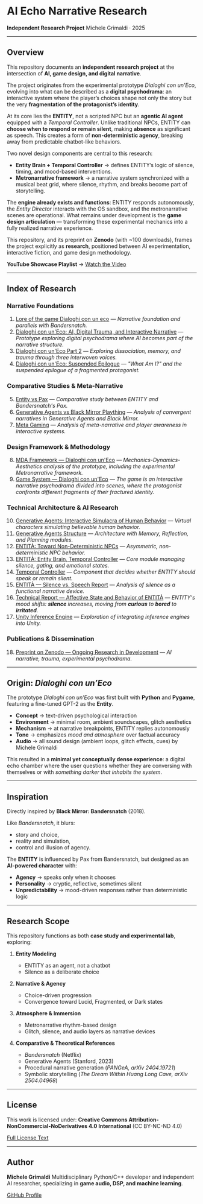 # AI Echo Narrative Research

**Independent Research Project**
Michele Grimaldi · 2025

---

## Overview

This repository documents an **independent research project** at the intersection of **AI, game design, and digital narrative**.

The project originates from the experimental prototype *Dialoghi con un’Eco*, evolving into what can be described as a **digital psychodrama**: an interactive system where the player’s choices shape not only the story but the very **fragmentation of the protagonist’s identity**.

At its core lies the **ENTITY**, not a scripted NPC but an **agentic AI agent** equipped with a *Temporal Controller*. Unlike traditional NPCs, ENTITY can **choose when to respond or remain silent**, making **absence** as significant as speech. This creates a form of **non-deterministic agency**, breaking away from predictable chatbot-like behaviors.

Two novel design components are central to this research:

* **Entity Brain + Temporal Controller** → defines ENTITY’s logic of silence, timing, and mood-based interventions.
* **Metronarrative framework** → a narrative system synchronized with a musical beat grid, where silence, rhythm, and breaks become part of storytelling.

The **engine already exists and functions**: ENTITY responds autonomously, the *Entity Director* interacts with the OS sandbox, and the metronarrative scenes are operational. What remains under development is the **game design articulation** — transforming these experimental mechanics into a fully realized narrative experience.

This repository, and its preprint on **Zenodo** (with ~100 downloads), frames the project explicitly as **research**, positioned between AI experimentation, interactive fiction, and game design methodology.

**YouTube Showcase Playlist** → [Watch the Video](https://www.youtube.com/watch?v=0Y-_Rt0oZkU&list=PLgKASgLUSpNYKyusWO6iHcxTe-odeIho1)

---

## Index of Research

### Narrative Foundations

1. [Lore of the game Dialoghi con un eco](https://github.com/Mike014/AI-Echo-Narrative-Research/blob/main/narrative-parallels-bandersnatch-dialoghi.md) — *Narrative foundation and parallels with Bandersnatch.*
2. [Dialoghi con un'Eco: AI, Digital Trauma, and Interactive Narrative](https://medium.com/@mikgrimaldi7/dialoghi-con-uneco-ai-digital-trauma-and-interactive-narrative-4e818c451d8e) — *Prototype exploring digital psychodrama where AI becomes part of the narrative structure.*
3. [Dialoghi con un'Eco Part 2](https://medium.com/@mikgrimaldi7/dialogues-with-an-echo-digital-trauma-and-interactive-narrative-3aedb850eea4) — *Exploring dissociation, memory, and trauma through three interwoven voices.*
4. [Dialoghi con un'Eco: Suspended Epilogue](https://medium.com/@mikgrimaldi7/dialoghi-con-uneco-560299e444be) — *"What Am I?" and the suspended epilogue of a fragmented protagonist.*

### Comparative Studies & Meta-Narrative

5. [Entity vs Pax](https://github.com/Mike014/AI-Echo-Narrative-Research/blob/main/The-Entity-vs-Pax.md) — *Comparative study between ENTITY and Bandersnatch's Pax.*
6. [Generative Agents vs Black Mirror Plaything](https://github.com/Mike014/AI-Echo-Narrative-Research/blob/main/Generative_Agents_vs_Black_Mirror_Plaything_Analysis.md) — *Analysis of convergent narratives in Generative Agents and Black Mirror.*
7. [Meta Gaming](https://github.com/Mike014/AI-Echo-Narrative-Research/blob/main/Meta-Gaming.md) — *Analysis of meta-narrative and player awareness in interactive systems.*

### Design Framework & Methodology

8. [MDA Framework — Dialoghi con un'Eco](https://github.com/Mike014/AI-Echo-Narrative-Research/blob/main/MDA.ipynb) — *Mechanics-Dynamics-Aesthetics analysis of the prototype, including the experimental Metronarrative framework.*
9. [Game System  — Dialoghi con un'Eco](https://github.com/Mike014/AI-Echo-Narrative-Research/blob/main/Game-System.ipynb) — *The game is an interactive narrative psychodrama divided into scenes, where the protagonist confronts different fragments of their fractured identity.*

### Technical Architecture & AI Research

10. [Generative Agents: Interactive Simulacra of Human Behavior](https://github.com/Mike014/AI-Echo-Narrative-Research/blob/main/Research/Generative-Agents-Interactive-Simulacra-of-Human-Behavior.ipynb) — *Virtual characters simulating believable human behavior.*
11. [Generative Agents Structure](https://github.com/Mike014/AI-Echo-Narrative-Research/blob/main/Generative-Agents.ipynb) — *Architecture with Memory, Reflection, and Planning modules.*
12. [ENTITÀ: Toward Non-Deterministic NPCs](https://github.com/Mike014/AI-Echo-Narrative-Research/blob/main/ENTIT%C3%80-Non-Deterministic-NPCs.ipynb) — *Asymmetric, non-deterministic NPC behavior.*
13. [ENTITÀ: Entity Brain, Temporal Controller](https://github.com/Mike014/AI-Echo-Narrative-Research/blob/main/entita-brain-temporal-controller.md) — *Core module managing silence, gating, and emotional states.*
14. [Temporal Controller](https://github.com/Mike014/AI-Echo-Narrative-Research/blob/main/TemporalController.md) — *Component that decides whether ENTITY should speak or remain silent.*
15. [ENTITÀ — Silence vs. Speech Report](https://github.com/Mike014/AI-Echo-Narrative-Research/blob/main/ENTITY-Gate-Metrics-Report.md) — *Analysis of silence as a functional narrative device.*
16. [Technical Report — Affective State and Behavior of ENTITÀ](https://github.com/Mike014/AI-Echo-Narrative-Research/blob/main/Report%E2%80%94Affective-state-and-behavior-of-ENTITY.ipynb) — *ENTITY's mood shifts: **silence** increases, moving from **curious** to **bored** to **irritated**.*
17. [Unity Inference Engine](https://github.com/Mike014/AI-Echo-Narrative-Research/blob/main/Unity-Inference-AI-Engine/Unity-Inference-Engine.ipynb) — *Exploration of integrating inference engines into Unity.*

### Publications & Dissemination

18. [Preprint on Zenodo — Ongoing Research in Development](https://zenodo.org/records/17198849) — *AI narrative, trauma, experimental psychodrama.*

---

## Origin: *Dialoghi con un’Eco*

The prototype *Dialoghi con un’Eco* was first built with **Python** and **Pygame**, featuring a fine-tuned GPT-2 as the **Entity**.

* **Concept** → text-driven psychological interaction
* **Environment** → minimal room, ambient soundscapes, glitch aesthetics
* **Mechanism** → at narrative breakpoints, ENTITY replies autonomously
* **Tone** → emphasizes *mood and atmosphere* over factual accuracy
* **Audio** → all sound design (ambient loops, glitch effects, cues) by Michele Grimaldi

This resulted in a **minimal yet conceptually dense experience**:
a digital echo chamber where the user questions whether they are conversing with themselves or with *something darker that inhabits the system*.

---

## Inspiration

Directly inspired by **Black Mirror: Bandersnatch** (2018).

Like *Bandersnatch*, it blurs:

* story and choice,
* reality and simulation,
* control and illusion of agency.

The **ENTITY** is influenced by Pax from Bandersnatch, but designed as an **AI-powered character** with:

* **Agency** → speaks only when it chooses
* **Personality** → cryptic, reflective, sometimes silent
* **Unpredictability** → mood-driven responses rather than deterministic logic

---

## Research Scope

This repository functions as both **case study and experimental lab**, exploring:

1. **Entity Modeling**

   * ENTITY as an agent, not a chatbot
   * Silence as a deliberate choice

2. **Narrative & Agency**

   * Choice-driven progression
   * Convergence toward Lucid, Fragmented, or Dark states

3. **Atmosphere & Immersion**

   * Metronarrative rhythm-based design
   * Glitch, silence, and audio layers as narrative devices

4. **Comparative & Theoretical References**

   * *Bandersnatch* (Netflix)
   * Generative Agents (Stanford, 2023)
   * Procedural narrative generation (*PANGeA, arXiv 2404.19721*)
   * Symbolic storytelling (*The Dream Within Huang Long Cave, arXiv 2504.04968*)

---

## License

This work is licensed under:
**Creative Commons Attribution-NonCommercial-NoDerivatives 4.0 International**
(CC BY-NC-ND 4.0)

[Full License Text](https://creativecommons.org/licenses/by-nc-nd/4.0/)

---

## Author

**Michele Grimaldi**
Multidisciplinary Python/C++ developer and independent AI researcher,
specializing in **game audio, DSP, and machine learning**.

[GitHub Profile](https://github.com/Mike014)


